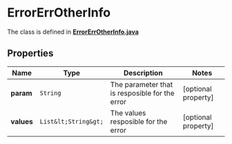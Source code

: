 

# ErrorErrOtherInfo

The class is defined in **[ErrorErrOtherInfo.java](../../src/main/java/org/openapitools/model/ErrorErrOtherInfo.java)**

## Properties

Name | Type | Description | Notes
------------ | ------------- | ------------- | -------------
**param** | `String` | The parameter that is resposible for the error |  [optional property]
**values** | `List&lt;String&gt;` | The values resposible for the error |  [optional property]





